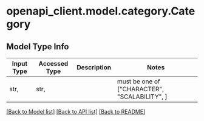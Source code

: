 # openapi_client.model.category.Category

## Model Type Info
Input Type | Accessed Type | Description | Notes
------------ | ------------- | ------------- | -------------
str,  | str,  |  | must be one of ["CHARACTER", "SCALABILITY", ] 

[[Back to Model list]](../../README.md#documentation-for-models) [[Back to API list]](../../README.md#documentation-for-api-endpoints) [[Back to README]](../../README.md)

